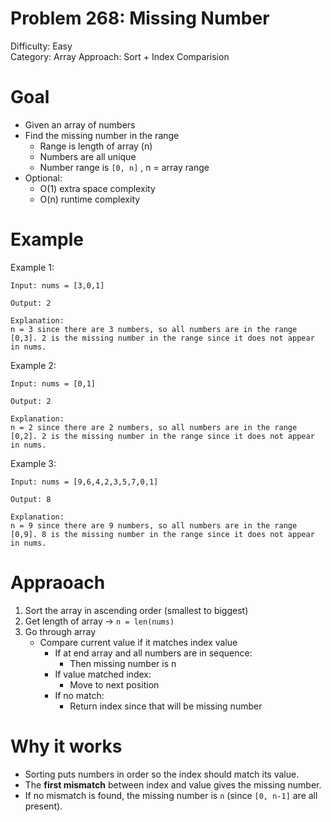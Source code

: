 # Problem 268: Missing Number
Difficulty: Easy  
Category: Array
Approach: Sort + Index Comparision

# Goal
- Given an array of numbers
- Find the missing number in the range 
    - Range is length of array (n)
    - Numbers are all unique
    - Number range is `[0, n]` , n = array range
- Optional:
    - O(1) extra space complexity 
    - O(n) runtime complexity

# Example
Example 1:

    Input: nums = [3,0,1]

    Output: 2

    Explanation:
    n = 3 since there are 3 numbers, so all numbers are in the range [0,3]. 2 is the missing number in the range since it does not appear in nums.

Example 2:

    Input: nums = [0,1]

    Output: 2

    Explanation:
    n = 2 since there are 2 numbers, so all numbers are in the range [0,2]. 2 is the missing number in the range since it does not appear in nums.

Example 3:

    Input: nums = [9,6,4,2,3,5,7,0,1]

    Output: 8

    Explanation:
    n = 9 since there are 9 numbers, so all numbers are in the range [0,9]. 8 is the missing number in the range since it does not appear in nums.

# Appraoach
1. Sort the array in ascending order (smallest to biggest)
2. Get length of array -> `n = len(nums)`
3. Go through array
    - Compare current value if it matches index value
        - If at end array and all numbers are in sequence:
            - Then missing number is n
        - If value matched index:
            - Move to next position
        - If no match:
            - Return index since that will be missing number

# Why it works
- Sorting puts numbers in order so the index should match its value.  
- The **first mismatch** between index and value gives the missing number.  
- If no mismatch is found, the missing number is `n` (since `[0, n-1]` are all present). 